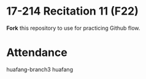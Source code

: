 # 17-214 Recitation 11 (F22)
**Fork** this repository to use for practicing Github flow.

# Attendance
huafang-branch3
huafang
